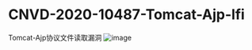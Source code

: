 # CNVD-2020-10487-Tomcat-Ajp-lfi
Tomcat-Ajp协议文件读取漏洞
![image](https://raw.githubusercontent.com/YDHCUI/CNVD-2020-10487-Tomcat-Ajp-lfi/master/QQ截图20200220231832.png)


